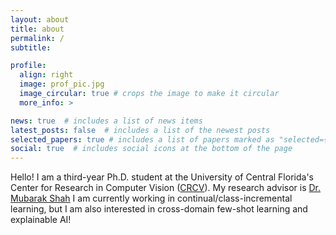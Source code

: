 ```yaml
---
layout: about
title: about
permalink: /
subtitle:

profile:
  align: right
  image: prof_pic.jpg
  image_circular: true # crops the image to make it circular
  more_info: >

news: true  # includes a list of news items
latest_posts: false  # includes a list of the newest posts
selected_papers: true # includes a list of papers marked as "selected={true}"
social: true  # includes social icons at the bottom of the page
---
```


Hello! I am a third-year Ph.D. student at the University of Central Florida's Center for Research in Computer Vision ([CRCV](https://www.crcv.ucf.edu/)).
My research advisor is [Dr. Mubarak Shah](https://www.crcv.ucf.edu/person/mubarak-shah/)
I am currently working in continual/class-incremental learning, but I am also interested in cross-domain few-shot learning and explainable AI!
